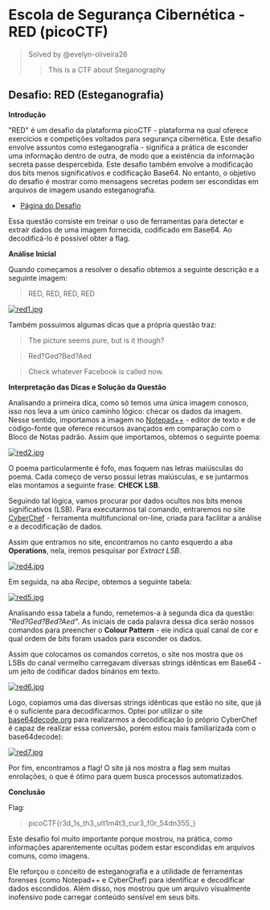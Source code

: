 # Escola de Segurança Cibernética - RED (picoCTF)

> Solved by @evelyn-oliveira26
>
>> This is a CTF about Steganography

## Desafio: RED (Esteganografia)

**Introdução**

"RED" é um desafio da plataforma picoCTF - plataforma na qual oferece exercícios e competições voltados para segurança cibernética. Este desafio envolve assuntos como esteganografia - significa a prática de esconder uma informação dentro de outra, de modo que a existência da informação secreta passe despercebida. Este desafio também envolve a modificação dos bits menos significativos e codificação Base64. No entanto, o objetivo do desafio é mostrar como mensagens secretas podem ser escondidas em arquivos de imagem usando esteganografia.

* [Página do Desafio](https://play.picoctf.org/practice/challenge/460)

Essa questão consiste em treinar o uso de ferramentas para detectar e extrair dados de uma imagem fornecida, codificado em Base64. Ao decodificá-lo é possível obter a flag.

**Análise Inicial**

Quando começamos a resolver o desafio obtemos a seguinte descrição e a seguinte imagem:

>RED, RED, RED, RED

[![red1.jpg](https://i.postimg.cc/KvFNp3Tv/red1.jpg)](https://postimg.cc/NLJm5MbW)

Também possuimos algumas dicas que a própria questão traz:

>The picture seems pure, but is it though?

>Red?Ged?Bed?Aed

>Check whatever Facebook is called now.

**Interpretação das Dicas e Solução da Questão**

Analisando a primeira dica, como só temos uma única imagem conosco, isso nos leva a um único caminho lógico: checar os dados da imagem. Nesse sentido, importamos a imagem no [Notepad++](https://notepad-plus-plus.org/downloads/) - editor de texto e de código-fonte que oferece recursos avançados em comparação com o Bloco de Notas padrão. Assim que importamos, obtemos o seguinte poema:

[![red2.jpg](https://i.postimg.cc/4y9wjjvD/red2.jpg)](https://postimg.cc/q6p83b5w)

O poema particularmente é fofo, mas foquem nas letras maiúsculas do poema. Cada começo de verso possui letras maiúsculas, e se juntarmos elas montamos a seguinte frase: **CHECK LSB**.

Seguindo tal lógica, vamos procurar por dados ocultos nos bits menos significativos (LSB). Para executarmos tal comando, entraremos no site [CyberChef](https://gchq.github.io/CyberChef/) - ferramenta multifuncional on-line, criada para facilitar a análise e a decodificação de dados.

Assim que entramos no site, encontramos no canto esquerdo a aba **Operations**, nela, iremos pesquisar por *Extract LSB*.

[![red4.jpg](https://i.postimg.cc/YqqFm6gg/red4.jpg)](https://postimg.cc/qgSqPC1M)

Em seguida, na aba *Recipe*, obtemos a seguinte tabela:

[![red5.jpg](https://i.postimg.cc/dVhT5J5V/red5.jpg)](https://postimg.cc/Mn8TTJkC)

Analisando essa tabela a fundo, remetemos-a à segunda dica da questão: *"Red?Ged?Bed?Aed"*. As iniciais de cada palavra dessa dica serão nossos comandos para preencher o **Colour Pattern** - ele indica qual canal de cor e qual ordem de bits foram usados para esconder os dados. 

Assim que colocamos os comandos corretos, o site nos mostra que os LSBs do canal vermelho carregavam diversas strings idênticas em Base64 - um jeito de codificar dados binários em texto.

[![red6.jpg](https://i.postimg.cc/vZMXSq4K/red6.jpg)](https://postimg.cc/1fCp8Kc0)

 Logo, copiamos uma das diversas strings idênticas que estão no site, que já é o suficiente para decodificarmos. Optei por utilizar o site [base64decode.org](https://www.base64decode.org/pt/) para realizarmos a decodificação (o próprio CyberChef é capaz de realizar essa conversão, porém estou mais familiarizada com o base64decode):

[![red7.jpg](https://i.postimg.cc/PrRCpBds/red7.jpg)](https://postimg.cc/rK5V7ZdQ)
 

Por fim, encontramos a flag! O site já nos mostra a flag sem muitas enrolações, o que é ótimo para quem busca processos automatizados.

**Conclusão**

Flag:

>picoCTF{r3d_1s_th3_ult1m4t3_cur3_f0r_54dn355_}

Este desafio foi muito importante porque mostrou, na prática, como informações aparentemente ocultas podem estar escondidas em arquivos comuns, como imagens. 

Ele reforçou o conceito de esteganografia e a utilidade de ferramentas forenses (como Notepad++ e CyberChef) para identificar e decodificar dados escondidos. Além disso, nos mostrou que um arquivo visualmente inofensivo pode carregar conteúdo sensível em seus bits.

